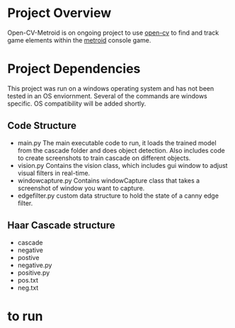 # Project Overview
Open-CV-Metroid is on ongoing project to use [open-cv](https://opencv.org/) to find and track game elements within the [metroid](https://metroid.nintendo.com/) console game. 

# Project Dependencies
This project was run on a windows operating system and has not been tested in an OS enviornment. Several of the commands are windows specific. OS compatibility will be added shortly.

## Code Structure 
- main.py
The main executable code to run, it loads the trained model from the cascade folder and does object detection. Also includes code to create screenshots to train cascade on different objects.
- vision.py
Contains the vision class, which includes gui window to adjust visual filters in real-time.
- windowcapture.py
Contains windowCapture class that takes a screenshot of window you want to capture.
- edgefilter.py
custom data structure to hold the state of a canny edge filter.

## Haar Cascade structure
- cascade
- negative
- postive
- negative.py
- positive.py
- pos.txt
- neg.txt

# to run





